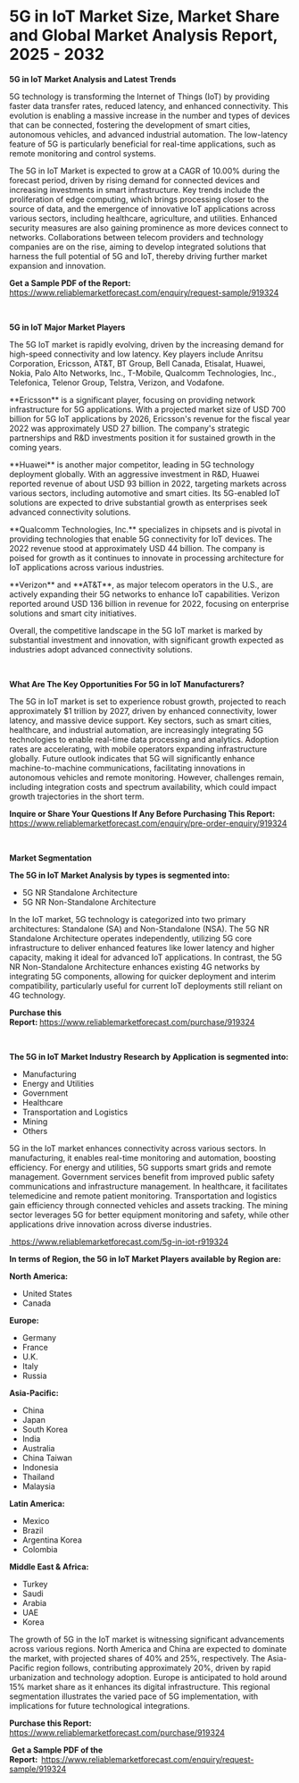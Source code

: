 <p><h1>5G in IoT Market Size, Market Share and Global Market Analysis Report, 2025 - 2032</h1></p><p><strong>5G in IoT Market Analysis and Latest Trends</strong></p>
<p><p>5G technology is transforming the Internet of Things (IoT) by providing faster data transfer rates, reduced latency, and enhanced connectivity. This evolution is enabling a massive increase in the number and types of devices that can be connected, fostering the development of smart cities, autonomous vehicles, and advanced industrial automation. The low-latency feature of 5G is particularly beneficial for real-time applications, such as remote monitoring and control systems.</p><p>The 5G in IoT Market is expected to grow at a CAGR of 10.00% during the forecast period, driven by rising demand for connected devices and increasing investments in smart infrastructure. Key trends include the proliferation of edge computing, which brings processing closer to the source of data, and the emergence of innovative IoT applications across various sectors, including healthcare, agriculture, and utilities. Enhanced security measures are also gaining prominence as more devices connect to networks. Collaborations between telecom providers and technology companies are on the rise, aiming to develop integrated solutions that harness the full potential of 5G and IoT, thereby driving further market expansion and innovation.</p></p>
<p><strong>Get a Sample PDF of the Report:&nbsp;</strong> <a href="https://www.reliablemarketforecast.com/enquiry/request-sample/919324?utm_campaign=2130&utm_medium=2&utm_source=Github&utm_content=ia&utm_term=16042025&utm_id=5g-in-iot">https://www.reliablemarketforecast.com/enquiry/request-sample/919324</a></p>
<p>&nbsp;</p>
<p><strong>5G in IoT Major Market Players</strong></p>
<p><p>The 5G IoT market is rapidly evolving, driven by the increasing demand for high-speed connectivity and low latency. Key players include Anritsu Corporation, Ericsson, AT&T, BT Group, Bell Canada, Etisalat, Huawei, Nokia, Palo Alto Networks, Inc., T-Mobile, Qualcomm Technologies, Inc., Telefonica, Telenor Group, Telstra, Verizon, and Vodafone.</p><p>**Ericsson** is a significant player, focusing on providing network infrastructure for 5G applications. With a projected market size of USD 700 billion for 5G IoT applications by 2026, Ericsson's revenue for the fiscal year 2022 was approximately USD 27 billion. The company's strategic partnerships and R&D investments position it for sustained growth in the coming years.</p><p>**Huawei** is another major competitor, leading in 5G technology deployment globally. With an aggressive investment in R&D, Huawei reported revenue of about USD 93 billion in 2022, targeting markets across various sectors, including automotive and smart cities. Its 5G-enabled IoT solutions are expected to drive substantial growth as enterprises seek advanced connectivity solutions.</p><p>**Qualcomm Technologies, Inc.** specializes in chipsets and is pivotal in providing technologies that enable 5G connectivity for IoT devices. The 2022 revenue stood at approximately USD 44 billion. The company is poised for growth as it continues to innovate in processing architecture for IoT applications across various industries.</p><p>**Verizon** and **AT&T**, as major telecom operators in the U.S., are actively expanding their 5G networks to enhance IoT capabilities. Verizon reported around USD 136 billion in revenue for 2022, focusing on enterprise solutions and smart city initiatives.</p><p>Overall, the competitive landscape in the 5G IoT market is marked by substantial investment and innovation, with significant growth expected as industries adopt advanced connectivity solutions.</p></p>
<p>&nbsp;</p>
<p><strong>What Are The Key Opportunities For 5G in IoT Manufacturers?</strong></p>
<p><p>The 5G in IoT market is set to experience robust growth, projected to reach approximately $1 trillion by 2027, driven by enhanced connectivity, lower latency, and massive device support. Key sectors, such as smart cities, healthcare, and industrial automation, are increasingly integrating 5G technologies to enable real-time data processing and analytics. Adoption rates are accelerating, with mobile operators expanding infrastructure globally. Future outlook indicates that 5G will significantly enhance machine-to-machine communications, facilitating innovations in autonomous vehicles and remote monitoring. However, challenges remain, including integration costs and spectrum availability, which could impact growth trajectories in the short term.</p></p>
<p><strong>Inquire or Share Your Questions If Any Before Purchasing This Report:</strong> <a href="https://www.reliablemarketforecast.com/enquiry/pre-order-enquiry/919324?utm_campaign=2130&utm_medium=2&utm_source=Github&utm_content=ia&utm_term=16042025&utm_id=5g-in-iot">https://www.reliablemarketforecast.com/enquiry/pre-order-enquiry/919324</a></p>
<p>&nbsp;</p>
<p><strong>Market Segmentation</strong></p>
<p><strong>The 5G in IoT Market Analysis by types is segmented into:</strong></p>
<p><ul><li>5G NR Standalone Architecture</li><li>5G NR Non-Standalone Architecture</li></ul></p>
<p><p>In the IoT market, 5G technology is categorized into two primary architectures: Standalone (SA) and Non-Standalone (NSA). The 5G NR Standalone Architecture operates independently, utilizing 5G core infrastructure to deliver enhanced features like lower latency and higher capacity, making it ideal for advanced IoT applications. In contrast, the 5G NR Non-Standalone Architecture enhances existing 4G networks by integrating 5G components, allowing for quicker deployment and interim compatibility, particularly useful for current IoT deployments still reliant on 4G technology.</p></p>
<p><strong>Purchase this Report:&nbsp;</strong><a href="https://www.reliablemarketforecast.com/purchase/919324?utm_campaign=2130&utm_medium=2&utm_source=Github&utm_content=ia&utm_term=16042025&utm_id=5g-in-iot">https://www.reliablemarketforecast.com/purchase/919324</a></p>
<p>&nbsp;</p>
<p><strong>The 5G in IoT Market Industry Research by Application is segmented into:</strong></p>
<p><ul><li>Manufacturing</li><li>Energy and Utilities</li><li>Government</li><li>Healthcare</li><li>Transportation and Logistics</li><li>Mining</li><li>Others</li></ul></p>
<p><p>5G in the IoT market enhances connectivity across various sectors. In manufacturing, it enables real-time monitoring and automation, boosting efficiency. For energy and utilities, 5G supports smart grids and remote management. Government services benefit from improved public safety communications and infrastructure management. In healthcare, it facilitates telemedicine and remote patient monitoring. Transportation and logistics gain efficiency through connected vehicles and assets tracking. The mining sector leverages 5G for better equipment monitoring and safety, while other applications drive innovation across diverse industries.</p></p>
<p><a href="https://www.reliablemarketforecast.com/5g-in-iot-r919324?utm_campaign=2130&utm_medium=2&utm_source=Github&utm_content=ia&utm_term=16042025&utm_id=5g-in-iot">&nbsp;https://www.reliablemarketforecast.com/5g-in-iot-r919324</a></p>
<p><strong>In terms of Region, the 5G in IoT Market Players available by Region are:</strong></p>
<p>
    <p> <strong> North America: </strong>
        <ul>
            <li>United States</li>
            <li>Canada</li>
        </ul>
        </p> 
    <p> <strong> Europe: </strong>
        <ul>
            <li>Germany</li>
            <li>France</li>
            <li>U.K.</li>
            <li>Italy</li>
            <li>Russia</li>
        </ul>
        </p> 
    <p> <strong> Asia-Pacific: </strong>
        <ul>
            <li>China</li>
            <li>Japan</li>
            <li>South Korea</li>
            <li>India</li>
            <li>Australia</li>
            <li>China Taiwan</li>
            <li>Indonesia</li>
            <li>Thailand</li>
            <li>Malaysia</li>
        </ul>
        </p> 
    <p> <strong> Latin America: </strong>
        <ul>
            <li>Mexico</li>
            <li>Brazil</li>
            <li>Argentina Korea</li>
            <li>Colombia</li>
        </ul>
        </p> 
    <p> <strong> Middle East & Africa: </strong>
        <ul>
            <li>Turkey</li>
            <li>Saudi</li>
            <li>Arabia</li>
            <li>UAE</li>
            <li>Korea</li>
        </ul>
    </p>
    </p>
<p><p>The growth of 5G in the IoT market is witnessing significant advancements across various regions. North America and China are expected to dominate the market, with projected shares of 40% and 25%, respectively. The Asia-Pacific region follows, contributing approximately 20%, driven by rapid urbanization and technology adoption. Europe is anticipated to hold around 15% market share as it enhances its digital infrastructure. This regional segmentation illustrates the varied pace of 5G implementation, with implications for future technological integrations.</p></p>
<p><strong>Purchase this Report: </strong><a href="https://www.reliablemarketforecast.com/purchase/919324?utm_campaign=2130&utm_medium=2&utm_source=Github&utm_content=ia&utm_term=16042025&utm_id=5g-in-iot">https://www.reliablemarketforecast.com/purchase/919324</a></p>
<p>&nbsp;<strong>Get a Sample PDF of the Report:&nbsp;&nbsp;</strong><a href="https://www.reliablemarketforecast.com/enquiry/request-sample/919324?utm_campaign=2130&utm_medium=2&utm_source=Github&utm_content=ia&utm_term=16042025&utm_id=5g-in-iot">https://www.reliablemarketforecast.com/enquiry/request-sample/919324</a></p>
<p><strong></strong></p>
<p><p></p><p></p><p></p></p>